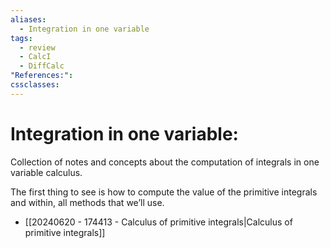 ```yaml
---
aliases:
  - Integration in one variable
tags:
  - review
  - CalcI
  - DiffCalc
"References:": 
cssclasses:
---
```

# Integration in one variable: 
Collection of notes and concepts about the computation of integrals in one variable calculus. 

The first thing to see is how to compute the value of the primitive integrals and within, all methods that we’ll use.
+ [[20240620 - 174413 - Calculus of primitive integrals|Calculus of primitive integrals]]
